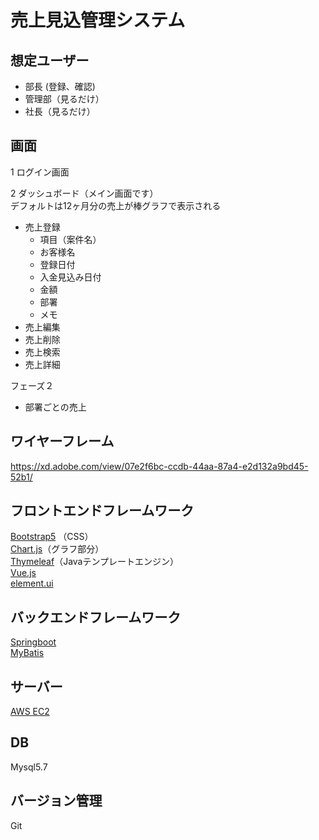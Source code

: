 # 売上見込管理システム

## 想定ユーザー
- 部長 (登録、確認)
- 管理部（見るだけ）
- 社長（見るだけ）

## 画面
1 ログイン画面

2 ダッシュボード（メイン画面です）  
デフォルトは12ヶ月分の売上が棒グラフで表示される
- 売上登録
	- 項目（案件名）
	- お客様名
	- 登録日付
	- 入金見込み日付
	- 金額
	- 部署
	- メモ
- 売上編集
- 売上削除
- 売上検索
- 売上詳細
	
フェーズ２
- 部署ごとの売上
## ワイヤーフレーム
https://xd.adobe.com/view/07e2f6bc-ccdb-44aa-87a4-e2d132a9bd45-52b1/

## フロントエンドフレームワーク
[Bootstrap5](https://v5.getbootstrap.com/) （CSS）  
[Chart.js](https://www.chartjs.org/)（グラフ部分）  
[Thymeleaf](https://www.thymeleaf.org/doc/tutorials/3.0/usingthymeleaf_ja.html)（Javaテンプレートエンジン）   
[Vue.js](https://jp.vuejs.org/index.html)  
[element.ui](https://element.eleme.io/#/en-US)

## バックエンドフレームワーク
[Springboot](https://spring.pleiades.io/spring-boot/docs/current/reference/html/getting-started.html)  
[MyBatis](https://mybatis.org/mybatis-3/ja/index.html)

## サーバー
[AWS EC2](https://aws.amazon.com/jp/ec2/)

## DB
Mysql5.7  

## バージョン管理
Git


